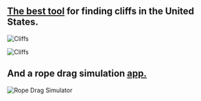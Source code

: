## [The best tool](https://relativeradness.users.earthengine.app/view/cliffs) for finding cliffs in the United States.

![Cliffs](https://media.giphy.com/media/elRmM3PfsE1s7BKTrk/giphy.gif)

![Cliffs](https://media.giphy.com/media/97k0I9lZmvf5xzQK2L/giphy-downsized.gif)



## And a rope drag simulation [app.](https://sites.google.com/view/relativelyrad/rope-drag-simulation/app-demo)


![Rope Drag Simulator](https://media.giphy.com/media/g6vaK7HUJW7ccrwknU/giphy.gif?cid=790b761100929d86482e4bb73c2bac6caf937608ea45f0ea&rid=giphy.gif&ct=g)


